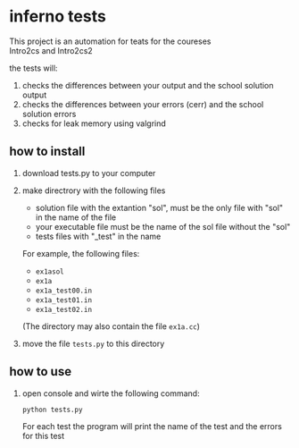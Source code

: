# inferno tests #
This project is an automation for teats for the coureses  
Intro2cs and Intro2cs2  

the tests will:
1. checks the differences between your output and the school solution output
2. checks the differences between your errors (cerr) and the school solution errors
3. checks for leak memory using valgrind

## how to install ##
1. download tests.py to your computer
2. make directrory with the following files
   * solution file with the extantion "sol", must be the only file with "sol" in the name of the file
   * your executable file must be the name of the sol file without the "sol"
   * tests files with "\_test" in the name  
   
   For example, the following files:
   * `ex1asol`
   * `ex1a`
   * `ex1a_test00.in`
   * `ex1a_test01.in`
   * `ex1a_test02.in`  
   
   (The directory may also contain the file `ex1a.cc`)
3. move the file `tests.py` to this directory

## how to use ##
1. open console and wirte the following command:  
   ```bash
   python tests.py
   ```
   For each test the program will print the name of the test and the errors for this test 
   

